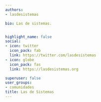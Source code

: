 ```yaml
---
authors:
- lasdesistemas

bio: Las de sistemas.


highlight_name: false
social:
- icon: twitter
  icon_pack: fab
  link: https://twitter.com/lasdesistemas
- icon: globe
  icon_pack: fas
  link: https://lasdesistemas.org

superuser: false
user_groups: 
- comunidades
title: Las de Sistemas
---
```

